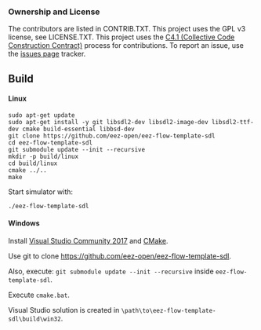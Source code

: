 ### Ownership and License

The contributors are listed in CONTRIB.TXT. This project uses the GPL v3 license, see LICENSE.TXT.
This project uses the [C4.1 (Collective Code Construction Contract)](http://rfc.zeromq.org/spec:22) process for contributions.
To report an issue, use the [issues page](https://github.com/eez-open/eez-flow-template-sdl/issues) tracker.

## Build

#### Linux

```
sudo apt-get update
sudo apt-get install -y git libsdl2-dev libsdl2-image-dev libsdl2-ttf-dev cmake build-essential libbsd-dev
git clone https://github.com/eez-open/eez-flow-template-sdl
cd eez-flow-template-sdl
git submodule update --init --recursive
mkdir -p build/linux
cd build/linux
cmake ../..
make
```

Start simulator with:

```
./eez-flow-template-sdl
```

#### Windows

Install [Visual Studio Community 2017](https://visualstudio.microsoft.com/downloads/) and [CMake](https://cmake.org/install/).

Use git to clone https://github.com/eez-open/eez-flow-template-sdl.

Also, execute: `git submodule update --init --recursive` inside `eez-flow-template-sdl`.

Execute `cmake.bat`.

Visual Studio solution is created in `\path\to\eez-flow-template-sdl\build\win32`.
